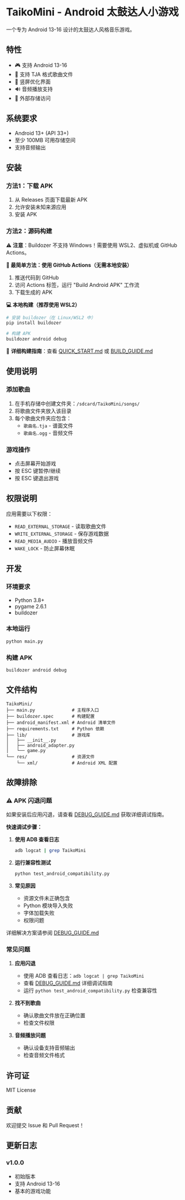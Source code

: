 # TaikoMini - Android 太鼓达人小游戏

一个专为 Android 13-16 设计的太鼓达人风格音乐游戏。

## 特性

- 🎮 支持 Android 13-16
- 🎵 支持 TJA 格式歌曲文件
- 📱 竖屏优化界面
- 🔊 音频播放支持
- 💾 外部存储访问

## 系统要求

- Android 13+ (API 33+)
- 至少 100MB 可用存储空间
- 支持音频输出

## 安装

### 方法1：下载 APK
1. 从 Releases 页面下载最新 APK
2. 允许安装未知来源应用
3. 安装 APK

### 方法2：源码构建

⚠️ **注意**：Buildozer 不支持 Windows！需要使用 WSL2、虚拟机或 GitHub Actions。

**🚀 最简单方法：使用 GitHub Actions（无需本地安装）**
1. 推送代码到 GitHub
2. 访问 Actions 标签，运行 "Build Android APK" 工作流
3. 下载生成的 APK

**💻 本地构建（推荐使用 WSL2）**
```bash
# 安装 buildozer（在 Linux/WSL2 中）
pip install buildozer

# 构建 APK
buildozer android debug
```

📖 **详细构建指南**：查看 [QUICK_START.md](QUICK_START.md) 或 [BUILD_GUIDE.md](BUILD_GUIDE.md)

## 使用说明

### 添加歌曲
1. 在手机存储中创建文件夹：`/sdcard/TaikoMini/songs/`
2. 将歌曲文件夹放入该目录
3. 每个歌曲文件夹应包含：
   - `歌曲名.tja` - 谱面文件
   - `歌曲名.ogg` - 音频文件

### 游戏操作
- 点击屏幕开始游戏
- 按 ESC 键暂停/继续
- 按 ESC 键退出游戏

## 权限说明

应用需要以下权限：
- `READ_EXTERNAL_STORAGE` - 读取歌曲文件
- `WRITE_EXTERNAL_STORAGE` - 保存游戏数据
- `READ_MEDIA_AUDIO` - 播放音频文件
- `WAKE_LOCK` - 防止屏幕休眠

## 开发

### 环境要求
- Python 3.8+
- pygame 2.6.1
- buildozer

### 本地运行
```bash
python main.py
```

### 构建 APK
```bash
buildozer android debug
```

## 文件结构

```
TaikoMini/
├── main.py              # 主程序入口
├── buildozer.spec       # 构建配置
├── android_manifest.xml # Android 清单文件
├── requirements.txt     # Python 依赖
├── lib/                 # 游戏库
│   ├── __init__.py
│   ├── android_adapter.py
│   └── game.py
└── res/                 # 资源文件
    └── xml/             # Android XML 配置
```

## 故障排除

### ⚠️ APK 闪退问题

如果安装后应用闪退，请查看 [DEBUG_GUIDE.md](DEBUG_GUIDE.md) 获取详细调试指南。

**快速调试步骤：**

1. **使用 ADB 查看日志**
   ```bash
   adb logcat | grep TaikoMini
   ```

2. **运行兼容性测试**
   ```bash
   python test_android_compatibility.py
   ```

3. **常见原因**
   - 资源文件未正确包含
   - Python 模块导入失败
   - 字体加载失败
   - 权限问题

详细解决方案请参阅 [DEBUG_GUIDE.md](DEBUG_GUIDE.md)

### 常见问题

1. **应用闪退**
   - 使用 ADB 查看日志：`adb logcat | grep TaikoMini`
   - 查看 [DEBUG_GUIDE.md](DEBUG_GUIDE.md) 详细调试指南
   - 运行 `python test_android_compatibility.py` 检查兼容性

2. **找不到歌曲**
   - 确认歌曲文件放在正确位置
   - 检查文件权限

3. **音频播放问题**
   - 确认设备支持音频输出
   - 检查音频文件格式

## 许可证

MIT License

## 贡献

欢迎提交 Issue 和 Pull Request！

## 更新日志

### v1.0.0
- 初始版本
- 支持 Android 13-16
- 基本的游戏功能

